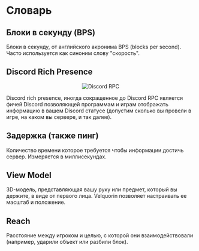# Словарь
## Блоки в секунду (BPS)
Блоки в секунду, от английского акронима BPS (blocks per second). Часто используется как синоним слову "скорость".

## Discord Rich Presence
<p align="center">
    <img align="center" alt="Discord RPC" src="/discord-rpc.png">
</p>

Discord rich presence, иногда сокращенное до Discord RPC является фичей Discord позволяющей программам и играм отображать информацию в вашем Discord статусе (допустим сколько вы провели в игре, на каком вы сервере, и так далее).

## Задержка (также пинг)
Количество времени которое требуется чтобы информации достичь сервер. Измеряется в миллисекундах.

## View Model
3D-модель, представляющая вашу руку или предмет, который вы держите, в виде от первого лица. Velquorin позволяет настраивать ее масштаб и положение.

## Reach
Расстояние между игроком и целью, с которой они взаимодействовали (например, ударили объект или разбили блок).
